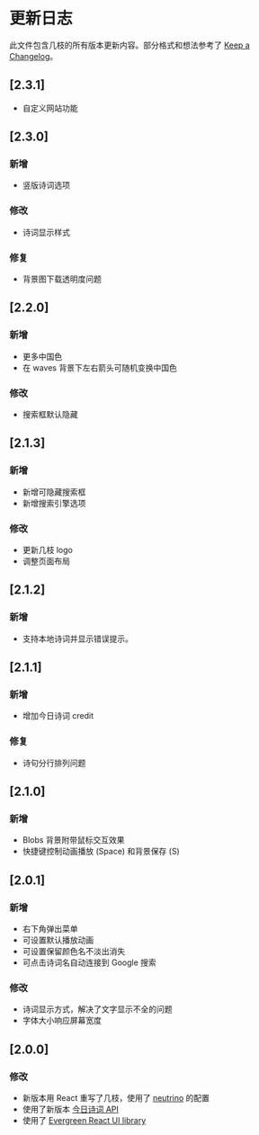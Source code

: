 # 更新日志

此文件包含几枝的所有版本更新内容。部分格式和想法参考了 [Keep a Changelog](https://keepachangelog.com/en/1.0.0/)。

## [2.3.1]
- 自定义网站功能

## [2.3.0]

### 新增
- 竖版诗词选项

### 修改
- 诗词显示样式

### 修复
- 背景图下载透明度问题

## [2.2.0]

### 新增
- 更多中国色
- 在 waves 背景下左右箭头可随机变换中国色

### 修改
- 搜索框默认隐藏

## [2.1.3]

### 新增
- 新增可隐藏搜索框
- 新增搜索引擎选项

### 修改
- 更新几枝 logo
- 调整页面布局

## [2.1.2]

### 新增
- 支持本地诗词并显示错误提示。

## [2.1.1]

### 新增
- 增加今日诗词 credit

### 修复
- 诗句分行排列问题

## [2.1.0] 

### 新增
- Blobs 背景附带鼠标交互效果
- 快捷键控制动画播放 (Space) 和背景保存 (S)

## [2.0.1] 

### 新增
- 右下角弹出菜单
- 可设置默认播放动画
- 可设置保留颜色名不淡出消失
- 可点击诗词名自动连接到 Google 搜索

### 修改
- 诗词显示方式，解决了文字显示不全的问题
- 字体大小响应屏幕宽度

## [2.0.0]

### 修改
- 新版本用 React 重写了几枝，使用了 [neutrino](https://neutrinojs.org/packages/react/) 的配置
- 使用了新版本 [今日诗词 API](https://www.jinrishici.com/)
- 使用了 [Evergreen React UI library](https://evergreen.segment.com/)  